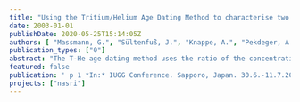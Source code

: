 ```yaml
---
title: "Using the Tritium/Helium Age Dating Method to characterise two river recharged aquifer systems in Germany"
date: 2003-01-01
publishDate: 2020-05-25T15:14:05Z
authors: [ "Massmann, G.", "Sültenfuß, J.", "Knappe, A.", "Pekdeger, A." ]
publication_types: ["0"]
abstract: "The T-He age dating method uses the ratio of the concentration of radioactive tritium (3H) derived from atmospheric nuclear bomb testing and its decay product Helium (3He) in the groundwater to determine a groundwater age, i.e. the time passed since the water had its last contact with the atmosphere. At the Free University of Berlin, hydraulic and hydrochemical processes accompanying bank-filtration are currently examined at two very different locations: In metropolitan Berlin and the rural Oderbruch polder region. The city of Berlin enhances bank-filtration through well galleries located adjacent to the surface water system. The spatial and temporal development of the bank filtrate is studied in cooperation with the Berlin Waterworks and the Berlin Centre of Competence for Water at several exemplary piezometer transects. The system generally behaves highly transient due to continuously changing pumping regimes. At the gallery Lake Wannsee, the well filter screens are pumping water from 3 different glacial sand layers separated by aquitards. The well water is a mixture of very old deeper groundwater, medium old water from the middle layer and very young bank-filtered water. The Oderbruch is located north-east of Berlin aside the river Oder. Intensive melioration activities in the past 250 years converted the former swamp into a fertile, agricultural region and lead to the permanent infiltration of river water into the shallow, confined aquifer. Compared to Berlin, the infiltration is a long-term, very stable process. The groundwater is getting older with increasing distance and travel-time from the river. The concentration of “stable” tritium (sum of 3H and tritiogenic 3He) increase from the river inland reflecting the decrease of 3He in the atmosphere from the early 60’s onwards. Peak concentrations are encountered in 2.1 km river distance whereas further inland (3.4 km river distance) old water which infiltrated prior to the nuclear bombing peak is encountered. In addition, the groundwater has a high radiogenic 4Heterr concentration which also indicates that the groundwater is more than a few decades old. Even further inland, in the central polder areas, the groundwater is unconfined and continuously recharged to some extend by percolating water infiltrating through shrinkage fissures in the overlying dried alluvial loam. The water is a mixture of young seepage water and very old bank filtrate, the resulting “mixed” T-He age is getting younger again. The T-He method was successfully applied to support estimated groundwater ages derived from tracer analysis (e.g. 2H, 18O, EDTA, Gd) at both locations. In the Oderbruch, the T-He ages were used to calibrate a flow model. The method also proved to be a very good indicator for the identification of mixing processes."
featured: false
publication: ' p 1 *In:* IUGG Conference. Sapporo, Japan. 30.6.-11.7.2003'
projects: ["nasri"]
---
```


